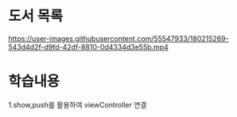 # 도서 목록 


https://user-images.githubusercontent.com/55547933/180215269-543d4d2f-d9fd-42df-8810-0d4334d3e55b.mp4


# 학습내용  
1.show,push를 활용하여 viewController 연결
